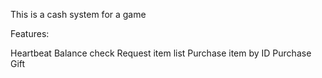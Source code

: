 This is a cash system for a game

Features: 

Heartbeat
Balance check
Request item list
Purchase item by ID
Purchase Gift
